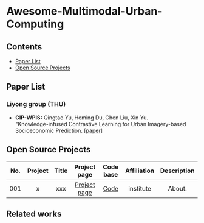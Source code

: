 # Awesome-Multimodal-Urban-Computing

## Contents

- [Paper List](#paper-list) 
- [Open Source Projects](#open-source-projects)

## Paper List
### Liyong group (THU)

- **CIP-WPIS:** Qingtao Yu, Heming Du, Chen Liu, Xin Yu.<br />
  "Knowledge-infused Contrastive Learning for Urban Imagery-based Socioeconomic Prediction.
  [[paper](https://dl.acm.org/doi/pdf/10.1145/3543507.3583876)] 

## Open Source Projects
| No. | Project | Title | Project page | Code base | Affiliation | Description |
|:----:|:----:|:----:|:----:|:----:|:----:|:----:|
| 001 | x | xxx | [Project page](https://scholar.google.com/)  | [Code](https://github.com/) | institute | About. |

## Related works
